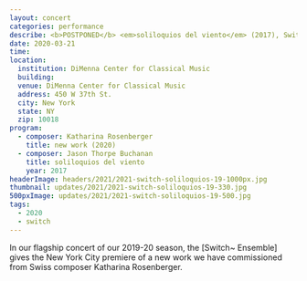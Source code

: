 ```yaml
---
layout: concert
categories: performance
describe: <b>POSTPONED</b> <em>soliloquios del viento</em> (2017), Switch~ Ensemble. Tech for Katharina Rosenberger's <em>Up Close</em> (2019).
date: 2020-03-21
time:
location:
  institution: DiMenna Center for Classical Music
  building:
  venue: DiMenna Center for Classical Music
  address: 450 W 37th St.
  city: New York
  state: NY
  zip: 10018
program:
  - composer: Katharina Rosenberger
    title: new work (2020)
  - composer: Jason Thorpe Buchanan
    title: soliloquios del viento
    year: 2017
headerImage: headers/2021/2021-switch-soliloquios-19-1000px.jpg
thumbnail: updates/2021/2021-switch-soliloquios-19-330.jpg
500pxImage: updates/2021/2021-switch-soliloquios-19-500.jpg
tags:
  - 2020
  - switch
---
```


In our flagship concert of our 2019-20 season, the [Switch~ Ensemble] gives the New York City premiere of a new work we have commissioned from Swiss composer Katharina Rosenberger.
